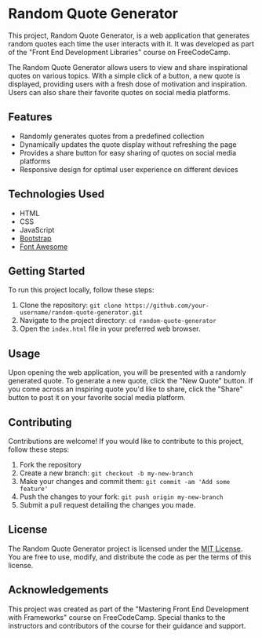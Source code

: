 # Random Quote Generator

This project, Random Quote Generator, is a web application that generates random quotes each time the user interacts with it. It was developed as part of the "Front End Development Libraries" course on FreeCodeCamp.

The Random Quote Generator allows users to view and share inspirational quotes on various topics. With a simple click of a button, a new quote is displayed, providing users with a fresh dose of motivation and inspiration. Users can also share their favorite quotes on social media platforms.

## Features

- Randomly generates quotes from a predefined collection
- Dynamically updates the quote display without refreshing the page
- Provides a share button for easy sharing of quotes on social media platforms
- Responsive design for optimal user experience on different devices

## Technologies Used

- HTML
- CSS
- JavaScript
- [Bootstrap](https://getbootstrap.com/)
- [Font Awesome](https://fontawesome.com/)

## Getting Started

To run this project locally, follow these steps:

1. Clone the repository: `git clone https://github.com/your-username/random-quote-generator.git`
2. Navigate to the project directory: `cd random-quote-generator`
3. Open the `index.html` file in your preferred web browser.

## Usage

Upon opening the web application, you will be presented with a randomly generated quote. To generate a new quote, click the "New Quote" button. If you come across an inspiring quote you'd like to share, click the "Share" button to post it on your favorite social media platform.

## Contributing

Contributions are welcome! If you would like to contribute to this project, follow these steps:

1. Fork the repository
2. Create a new branch: `git checkout -b my-new-branch`
3. Make your changes and commit them: `git commit -am 'Add some feature'`
4. Push the changes to your fork: `git push origin my-new-branch`
5. Submit a pull request detailing the changes you made.

## License

The Random Quote Generator project is licensed under the [MIT License](https://opensource.org/licenses/MIT). You are free to use, modify, and distribute the code as per the terms of this license.

## Acknowledgements

This project was created as part of the "Mastering Front End Development with Frameworks" course on FreeCodeCamp. Special thanks to the instructors and contributors of the course for their guidance and support.

